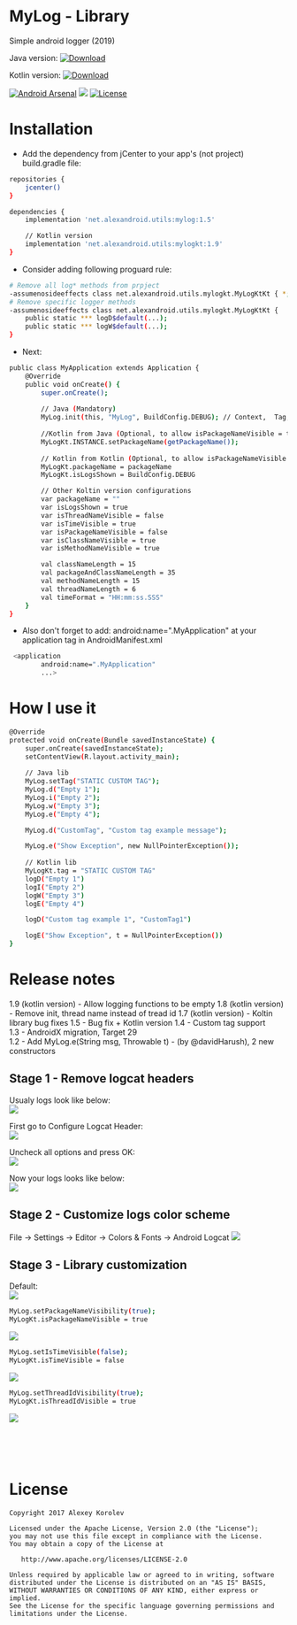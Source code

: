 # MyLog - Library
Simple android logger (2019)

Java version: 
[ ![Download](https://api.bintray.com/packages/pulimet/utils/mylog/images/download.svg) ](https://bintray.com/pulimet/utils/mylog/_latestVersion)

Kotlin version: 
[ ![Download](https://api.bintray.com/packages/pulimet/utils/mylogkt/images/download.svg) ](https://bintray.com/pulimet/utils/mylogkt/_latestVersion)


 [![Android Arsenal](https://img.shields.io/badge/Android%20Arsenal-MyLog-brightgreen.svg?style=flat)](https://android-arsenal.com/details/1/6422)      <a href="http://www.methodscount.com/?lib=net.alexandroid.utils%3Amylog%3A1.1"><img src="https://img.shields.io/badge/Methods and size-23 | 3 KB-e91e63.svg"/></a> [![License](https://img.shields.io/badge/license-Apache%202-green.svg)](https://www.apache.org/licenses/LICENSE-2.0) 


# Installation

- Add the dependency from jCenter to your app's (not project) build.gradle file:

```sh
repositories {
    jcenter()
}

dependencies {
    implementation 'net.alexandroid.utils:mylog:1.5'

    // Kotlin version
    implementation 'net.alexandroid.utils:mylogkt:1.9'
}
```

- Consider adding following proguard rule:
```sh
# Remove all log* methods from prpject
-assumenosideeffects class net.alexandroid.utils.mylogkt.MyLogKtKt { *; }
# Remove specific logger methods
-assumenosideeffects class net.alexandroid.utils.mylogkt.MyLogKtKt {
    public static *** logD$default(...);
    public static *** logW$default(...);
}
```

- Next:

```sh
public class MyApplication extends Application {
    @Override
    public void onCreate() {
        super.onCreate();
        
        // Java (Mandatory)
        MyLog.init(this, "MyLog", BuildConfig.DEBUG); // Context,  Tag,   Show logs?
        
        //Kotlin from Java (Optional, to allow isPackageNameVisible = true)
        MyLogKt.INSTANCE.setPackageName(getPackageName());
        
        // Kotlin from Kotlin (Optional, to allow isPackageNameVisible = true)
        MyLogKt.packageName = packageName
        MyLogKt.isLogsShown = BuildConfig.DEBUG

        // Other Koltin version configurations
        var packageName = ""
        var isLogsShown = true
        var isThreadNameVisible = false
        var isTimeVisible = true
        var isPackageNameVisible = false
        var isClassNameVisible = true
        var isMethodNameVisible = true

        val classNameLength = 15
        val packageAndClassNameLength = 35
        val methodNameLength = 15
        val threadNameLength = 6
        val timeFormat = "HH:mm:ss.SSS"
    }
}
```

* Also don't forget to add: android:name=".MyApplication" at your application tag in AndroidManifest.xml
```sh
 <application
        android:name=".MyApplication"
        ...>
```

# How I use it

```sh
@Override
protected void onCreate(Bundle savedInstanceState) {
    super.onCreate(savedInstanceState);
    setContentView(R.layout.activity_main);
    
    // Java lib
    MyLog.setTag("STATIC CUSTOM TAG");
    MyLog.d("Empty 1");
    MyLog.i("Empty 2");
    MyLog.w("Empty 3");
    MyLog.e("Empty 4");

    MyLog.d("CustomTag", "Custom tag example message");

    MyLog.e("Show Exception", new NullPointerException());
    
    // Kotlin lib
    MyLogKt.tag = "STATIC CUSTOM TAG"
    logD("Empty 1")
    logI("Empty 2")
    logW("Empty 3")
    logE("Empty 4")

    logD("Custom tag example 1", "CustomTag1")

    logE("Show Exception", t = NullPointerException())
}
```    

# Release notes
1.9 (kotlin version) - Allow logging functions to be empty
1.8 (kotlin version) - Remove init, thread name instead of tread id
1.7 (kotlin version) - Koltin library bug fixes
1.5 - Bug fix + Kotlin version
1.4 - Custom tag support<br>
1.3 - AndroidX migration, Target 29<br>
1.2 - Add MyLog.e(String msg, Throwable t) - (by @davidHarush), 2 new constructors


## Stage 1 - Remove logcat headers
Usualy logs look like below:  <br> 
<img src="https://raw.githubusercontent.com/Pulimet/MyLogLibrary/master/art/1.PNG">

First go to Configure Logcat Header:  <br> 
<img src="https://raw.githubusercontent.com/Pulimet/MyLogLibrary/master/art/2.PNG">

Uncheck all options and press OK:  <br> 
<img src="https://raw.githubusercontent.com/Pulimet/MyLogLibrary/master/art/3.PNG">

Now your logs looks like below:   <br> 
<img src="https://raw.githubusercontent.com/Pulimet/MyLogLibrary/master/art/4.PNG">

## Stage 2 - Customize logs color scheme
File -> Settings -> Editor -> Colors & Fonts -> Android Logcat
<img src="https://raw.githubusercontent.com/Pulimet/MyLogLibrary/master/art/5.PNG">

## Stage 3 - Library customization
Default: <br> 
<img src="https://raw.githubusercontent.com/Pulimet/MyLogLibrary/master/art/6.PNG">

```sh
MyLog.setPackageNameVisibility(true); 
MyLogKt.isPackageNameVisible = true
```
<img src="https://raw.githubusercontent.com/Pulimet/MyLogLibrary/master/art/7.PNG">

```sh
MyLog.setIsTimeVisible(false);
MyLogKt.isTimeVisible = false
```
<img src="https://raw.githubusercontent.com/Pulimet/MyLogLibrary/master/art/8.PNG">

```sh
MyLog.setThreadIdVisibility(true); 
MyLogKt.isThreadIdVisible = true
```
<img src="https://raw.githubusercontent.com/Pulimet/MyLogLibrary/master/art/9.PNG">

 <br>  <br>  <br> 
# License
```
Copyright 2017 Alexey Korolev

Licensed under the Apache License, Version 2.0 (the "License");
you may not use this file except in compliance with the License.
You may obtain a copy of the License at

   http://www.apache.org/licenses/LICENSE-2.0

Unless required by applicable law or agreed to in writing, software
distributed under the License is distributed on an "AS IS" BASIS,
WITHOUT WARRANTIES OR CONDITIONS OF ANY KIND, either express or implied.
See the License for the specific language governing permissions and
limitations under the License.
```
